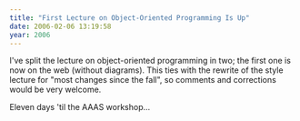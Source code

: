 ```yaml
---
title: "First Lecture on Object-Oriented Programming Is Up"
date: 2006-02-06 13:19:58
year: 2006
---
```

I've split the lecture on object-oriented programming in two; the first one is now on the web (without diagrams).  This ties with the rewrite of the style lecture for "most changes since the fall", so comments and corrections would be very welcome.

Eleven days 'til the AAAS workshop…
